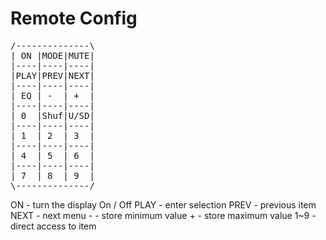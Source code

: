 Remote Config
=============

<pre>
/--------------\
| ON |MODE|MUTE|
|----|----|----|
|PLAY|PREV|NEXT|
|----|----|----|
| EQ | -  | +  |
|----|----|----|
| 0  |Shuf|U/SD|
|----|----|----|
| 1  | 2  | 3  |
|----|----|----|
| 4  | 5  | 6  |
|----|----|----|
| 7  | 8  | 9  |
\--------------/
</pre>

ON - turn the display On / Off 
PLAY - enter selection
PREV - previous item
NEXT - next menu
\- - store minimum value
\+ - store maximum value
1~9 - direct access to item

